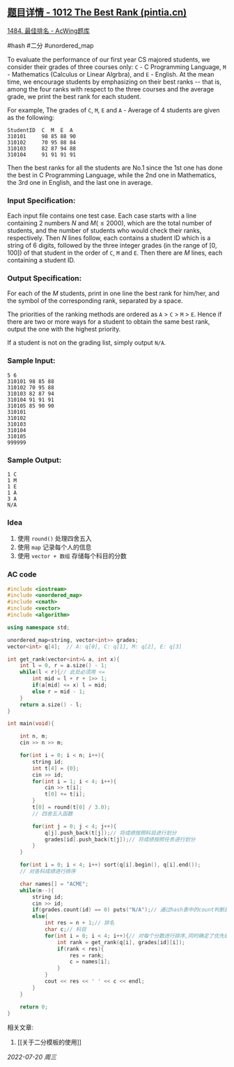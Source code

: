 ## [题目详情 - 1012 The Best Rank (pintia.cn)](https://pintia.cn/problem-sets/994805342720868352/problems/994805502658068480)

[1484. 最佳排名 - AcWing题库](https://www.acwing.com/problem/content/1486/)

#hash #二分 #unordered_map 

To evaluate the performance of our first year CS majored students, we consider their grades of three courses only: `C` - C Programming Language, `M` - Mathematics (Calculus or Linear Algrbra), and `E` - English. At the mean time, we encourage students by emphasizing on their best ranks -- that is, among the four ranks with respect to the three courses and the average grade, we print the best rank for each student.

For example, The grades of `C`, `M`, `E` and `A` - Average of 4 students are given as the following:

```
StudentID  C  M  E  A
310101     98 85 88 90
310102     70 95 88 84
310103     82 87 94 88
310104     91 91 91 91
```

Then the best ranks for all the students are No.1 since the 1st one has done the best in C Programming Language, while the 2nd one in Mathematics, the 3rd one in English, and the last one in average.

### Input Specification:

Each input file contains one test case. Each case starts with a line containing 2 numbers $N$ and $M (≤2000)$, which are the total number of students, and the number of students who would check their ranks, respectively. Then $N$ lines follow, each contains a student ID which is a string of 6 digits, followed by the three integer grades (in the range of [0, 100]) of that student in the order of `C`, `M` and `E`. Then there are $M$ lines, each containing a student ID.

### Output Specification:

For each of the $M$ students, print in one line the best rank for him/her, and the symbol of the corresponding rank, separated by a space.

The priorities of the ranking methods are ordered as `A` > `C` > `M` > `E`. Hence if there are two or more ways for a student to obtain the same best rank, output the one with the highest priority.

If a student is not on the grading list, simply output `N/A`.

### Sample Input:

```in
5 6
310101 98 85 88
310102 70 95 88
310103 82 87 94
310104 91 91 91
310105 85 90 90
310101
310102
310103
310104
310105
999999
```

### Sample Output:

```out
1 C
1 M
1 E
1 A
3 A
N/A
```

### Idea

1. 使用 `round()` 处理四舍五入
2. 使用 `map` 记录每个人的信息
3. 使用 `vector + 数组` 存储每个科目的分数

### AC code

```cpp
#include <iostream>
#include <unordered_map>
#include <cmath>
#include <vector>
#include <algorithm>

using namespace std;

unordered_map<string, vector<int>> grades;
vector<int> q[4];  // A: q[0], C: q[1], M: q[2], E: q[3]

int get_rank(vector<int>& a, int x){
    int l = 0, r = a.size() - 1;
    while(l < r){// 此处必须用 <=
        int mid = l + r + 1>> 1;
        if(a[mid] <= x) l = mid;
        else r = mid - 1;
    }
    return a.size() - l;
}

int main(void){

    int n, m;
    cin >> n >> m;

    for(int i = 0; i < n; i++){
        string id;
        int t[4] = {0};
        cin >> id;
        for(int i = 1; i < 4; i++){
            cin >> t[i];
            t[0] += t[i];
        }
        t[0] = round(t[0] / 3.0);
        // 四舍五入函数

        for(int j = 0; j < 4; j++){
            q[j].push_back(t[j]);// 将成绩按照科目进行划分
            grades[id].push_back(t[j]);// 将成绩按照任务进行划分
        }
    }

    for(int i = 0; i < 4; i++) sort(q[i].begin(), q[i].end());
    // 对各科成绩进行排序

    char names[] = "ACME";
    while(m--){
        string id;
        cin >> id;
        if(grades.count(id) == 0) puts("N/A");// 通过hash表中的count判断是否存在
        else{
            int res = n + 1;// 排名
            char c;// 科目
            for(int i = 0; i < 4; i++){// 对每个分数进行排序,同时确定了优先级
                int rank = get_rank(q[i], grades[id][i]);
                if(rank < res){
                    res = rank;
                    c = names[i];
                }
            }
            cout << res << ' ' << c << endl;
        }
    }

    return 0;
}
```
相关文章:
1. [[关于二分模板的使用]]


*2022-07-20 周三*